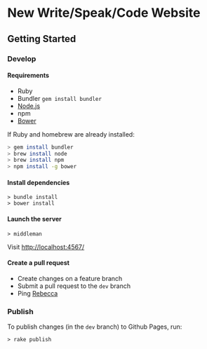 # New Write/Speak/Code Website

## Getting Started

### Develop

#### Requirements

- Ruby
- Bundler `gem install bundler`
- [Node.js](http://nodejs.org/)
- npm
- [Bower](http://bower.io/)


If Ruby and homebrew are already installed:

```bash
> gem install bundler
> brew install node
> brew install npm
> npm install -g bower
```

#### Install dependencies
```
> bundle install
> bower install
```

#### Launch the server
```
> middleman
```

Visit [http://localhost:4567/](http://localhost:4567/)

#### Create a pull request

- Create changes on a feature branch
- Submit a pull request to the `dev` branch
- Ping [Rebecca](@rmw)

### Publish

To publish changes (in the `dev` branch) to Github Pages, run:

```
> rake publish
```
